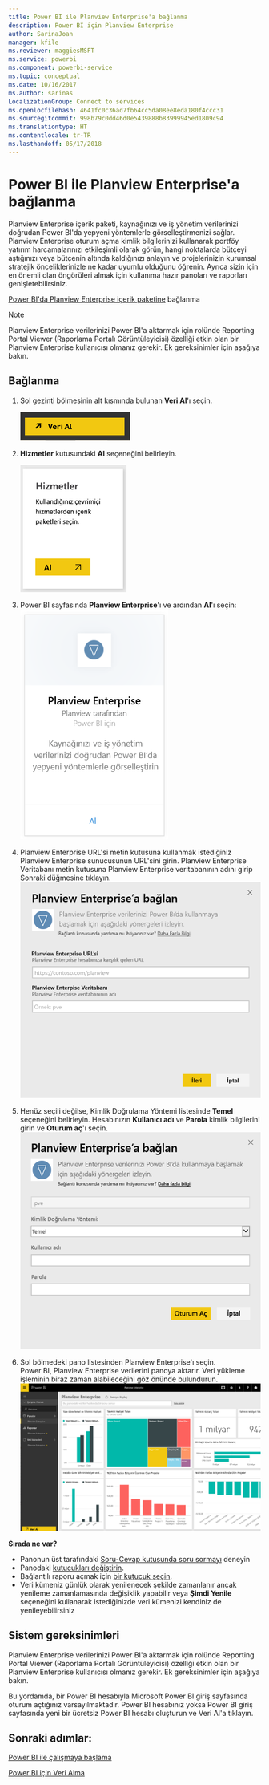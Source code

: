 ```yaml
---
title: Power BI ile Planview Enterprise'a bağlanma
description: Power BI için Planview Enterprise
author: SarinaJoan
manager: kfile
ms.reviewer: maggiesMSFT
ms.service: powerbi
ms.component: powerbi-service
ms.topic: conceptual
ms.date: 10/16/2017
ms.author: sarinas
LocalizationGroup: Connect to services
ms.openlocfilehash: 4641fc0c36ad7fb64cc5da08ee8eda180f4ccc31
ms.sourcegitcommit: 998b79c0dd46d0e5439888b83999945ed1809c94
ms.translationtype: HT
ms.contentlocale: tr-TR
ms.lasthandoff: 05/17/2018
---
```

# <a name="connect-to-planview-enterprise-with-power-bi"></a>Power BI ile Planview Enterprise'a bağlanma
Planview Enterprise içerik paketi, kaynağınızı ve iş yönetim verilerinizi doğrudan Power BI'da yepyeni yöntemlerle görselleştirmenizi sağlar. Planview Enterprise oturum açma kimlik bilgilerinizi kullanarak portföy yatırım harcamalarınızı etkileşimli olarak görün, hangi noktalarda bütçeyi aştığınızı veya bütçenin altında kaldığınızı anlayın ve projelerinizin kurumsal stratejik önceliklerinizle ne kadar uyumlu olduğunu öğrenin. Ayrıca sizin için en önemli olan öngörüleri almak için kullanıma hazır panoları ve raporları genişletebilirsiniz.

[Power BI'da Planview Enterprise içerik paketine](https://app.powerbi.com/getdata/services/planview-enterprise) bağlanma

>[!NOTE]
>Planview Enterprise verilerinizi Power BI'a aktarmak için rolünde Reporting Portal Viewer (Raporlama Portalı Görüntüleyicisi) özelliği etkin olan bir Planview Enterprise kullanıcısı olmanız gerekir. Ek gereksinimler için aşağıya bakın.

## <a name="how-to-connect"></a>Bağlanma
1. Sol gezinti bölmesinin alt kısmında bulunan **Veri Al**'ı seçin.
   
    ![](media/service-connect-to-planview/get.png)
2. **Hizmetler** kutusundaki **Al** seçeneğini belirleyin.
   
    ![](media/service-connect-to-planview/services.png)
3. Power BI sayfasında **Planview Enterprise**'ı ve ardından **Al**'ı seçin:  
    ![](media/service-connect-to-planview/planview.png)
4. Planview Enterprise URL'si metin kutusuna kullanmak istediğiniz Planview Enterprise sunucusunun URL'sini girin. Planview Enterprise Veritabanı metin kutusuna Planview Enterprise veritabanının adını girip Sonraki düğmesine tıklayın.  
    ![](media/service-connect-to-planview/params.png)
5. Henüz seçili değilse, Kimlik Doğrulama Yöntemi listesinde **Temel** seçeneğini belirleyin. Hesabınızın **Kullanıcı adı** ve **Parola** kimlik bilgilerini girin ve **Oturum aç**'ı seçin.  
   ![](media/service-connect-to-planview/creds.png)
6. Sol bölmedeki pano listesinden Planview Enterprise'ı seçin.  
     Power BI, Planview Enterprise verilerini panoya aktarır. Veri yükleme işleminin biraz zaman alabileceğini göz önünde bulundurun.  
    ![](media/service-connect-to-planview/dashboard.png)

**Sırada ne var?**

* Panonun üst tarafındaki [Soru-Cevap kutusunda soru sormayı](power-bi-q-and-a.md) deneyin
* Panodaki [kutucukları değiştirin](service-dashboard-edit-tile.md).
* Bağlantılı raporu açmak için [bir kutucuk seçin](service-dashboard-tiles.md).
* Veri kümeniz günlük olarak yenilenecek şekilde zamanlanır ancak yenileme zamanlamasında değişiklik yapabilir veya **Şimdi Yenile** seçeneğini kullanarak istediğinizde veri kümenizi kendiniz de yenileyebilirsiniz

## <a name="system-requirements"></a>Sistem gereksinimleri
Planview Enterprise verilerinizi Power BI'a aktarmak için rolünde Reporting Portal Viewer (Raporlama Portalı Görüntüleyicisi) özelliği etkin olan bir Planview Enterprise kullanıcısı olmanız gerekir. Ek gereksinimler için aşağıya bakın.

Bu yordamda, bir Power BI hesabıyla Microsoft Power BI giriş sayfasında oturum açtığınız varsayılmaktadır. Power BI hesabınız yoksa Power BI giriş sayfasında yeni bir ücretsiz Power BI hesabı oluşturun ve Veri Al'a tıklayın.

## <a name="next-steps"></a>Sonraki adımlar:

[Power BI ile çalışmaya başlama](service-get-started.md)

[Power BI için Veri Alma](service-get-data.md)